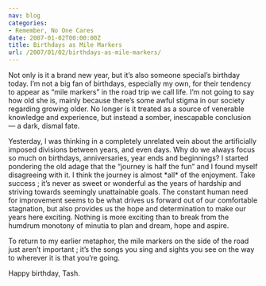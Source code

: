 ```yaml
---
nav: blog
categories:
- Remember, No One Cares
date: 2007-01-02T00:00:00Z
title: Birthdays as Mile Markers
url: /2007/01/02/birthdays-as-mile-markers/
---
```


Not only is it a brand new year, but it’s also someone special’s birthday today. I’m not a big fan of birthdays, especially my own, for their tendency to appear as “mile markers” in the road trip we call life. I’m not going to say how old she is, mainly because there’s some awful stigma in our society regarding growing older. No longer is it treated as a source of venerable knowledge and experience, but instead a somber, inescapable conclusion — a dark, dismal fate.

Yesterday, I was thinking in a completely unrelated vein about the artificially imposed divisions between years, and even days. Why do we always focus so much on birthdays, anniversaries, year ends and beginnings? I started pondering the old adage that the “journey is half the fun” and I found myself disagreeing with it. I think the journey is almost \*all\* of the enjoyment. Take success ; it’s never as sweet or wonderful as the years of hardship and striving towards seemingly unattainable goals. The constant human need for improvement seems to be what drives us forward out of our comfortable stagnation, but also provides us the hope and determination to make our years here exciting. Nothing is more exciting than to break from the humdrum monotony of minutia to plan and dream, hope and aspire.

To return to my earlier metaphor, the mile markers on the side of the road just aren’t important ; it’s the songs you sing and sights you see on the way to wherever it is that you’re going.

Happy birthday, Tash.
